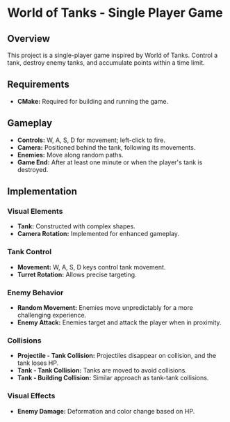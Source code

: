 # World of Tanks - Single Player Game

## Overview

This project is a single-player game inspired by World of Tanks. Control a tank, destroy enemy tanks, and accumulate points within a time limit.

## Requirements

- **CMake:** Required for building and running the game.

## Gameplay

- **Controls:** W, A, S, D for movement; left-click to fire.
- **Camera:** Positioned behind the tank, following its movements.
- **Enemies:** Move along random paths.
- **Game End:** After at least one minute or when the player's tank is destroyed.

## Implementation

### Visual Elements

- **Tank:** Constructed with complex shapes.
- **Camera Rotation:** Implemented for enhanced gameplay.

### Tank Control

- **Movement:** W, A, S, D keys control tank movement.
- **Turret Rotation:** Allows precise targeting.

### Enemy Behavior

- **Random Movement:** Enemies move unpredictably for a more challenging experience.
- **Enemy Attack:** Enemies target and attack the player when in proximity.

### Collisions

- **Projectile - Tank Collision:** Projectiles disappear on collision, and the tank loses HP.
- **Tank - Tank Collision:** Tanks are moved to avoid collisions.
- **Tank - Building Collision:** Similar approach as tank-tank collisions.

### Visual Effects

- **Enemy Damage:** Deformation and color change based on HP.
